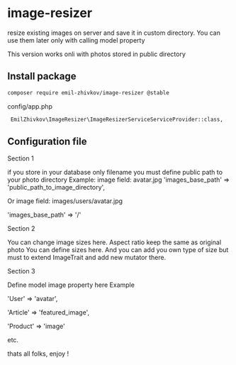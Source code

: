# image-resizer
resize existing images on server and save it in custom directory. You can use them later only with calling model property

This version works onli with photos stored in public directory




## Install package
``` bash
composer require emil-zhivkov/image-resizer @stable


```

config/app.php
``` bash
 EmilZhivkov\ImageResizer\ImageResizerServiceServiceProvider::class,
```


## Configuration file

Section 1

if you store in your database only filename you must define public path to your photo directory
Example: 
image field: avatar.jpg
'images_base_path' => 'public_path_to_image_directory',

Or
image field: images/users/avatar.jpg

'images_base_path' => '/'



Section 2

You can change image sizes here. Aspect ratio keep the same as original photo
You can define sizes here. And you can add you own type of size but must to extend ImageTrait and add new mutator there.


Section 3

Define model image property here
Example

'User' => 'avatar',

'Article' => 'featured_image',

'Product' => 'image'

etc.


thats all folks, enjoy ! 
